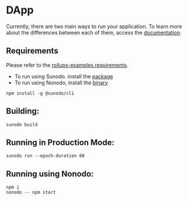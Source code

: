 # DApp

Currently, there are two main ways to run your application. To learn more about the differences between each of them, access the [documentation](https://docs.cartesi.io/cartesi-rollups/build-dapps/dapp-host-mode/).

## Requirements

Please refer to the [rollups-examples requirements](https://github.com/cartesi/rollups-examples/tree/main/README.md#requirements). 

- To run using Sunodo. install the [package](https://github.com/sunodo/sunodo)
- To run using Nonodo, install the [binary](https://github.com/gligneul/nonodo)

```shell
npm install -g @sunodo/cli
```

## Building:

```shell
sunodo build
```

## Running in Production Mode:

```shell
sunodo run --epoch-duration 60
```

## Running using Nonodo:

```shell
npm i
nonodo -- npm start
```
